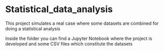 # Statistical_data_analysis
This project simulates a real case where some datasets are combined for doing a statistical analysis

Inside the folder you can find a Jupyter Notebook where the project is developed and some CSV files which constitute the datasets
